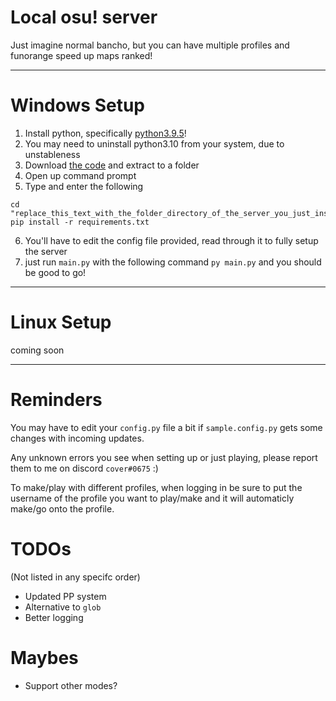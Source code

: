 # Local osu! server

Just imagine normal bancho, but you can have multiple profiles and funorange speed up maps ranked!

---
# Windows Setup
1. Install python, specifically [python3.9.5](https://www.python.org/downloads/release/python-395/)!
2. You may need to uninstall python3.10 from your system, due to unstableness
3. Download [the code](https://github.com/coverosu/local-osu-server/archive/refs/heads/main.zip) and extract to a folder
4. Open up command prompt
5. Type and enter the following
```
cd "replace_this_text_with_the_folder_directory_of_the_server_you_just_installed"
pip install -r requirements.txt
```
6. You'll have to edit the config file provided, read through it to fully setup the server
7. just run `main.py` with the following command `py main.py` and you should be good to go!
---

# Linux Setup
coming soon

---
# Reminders
You may have to edit your `config.py` file a bit if `sample.config.py` gets some changes with incoming updates. 

Any unknown errors you see when setting up or just playing, please report them to me on discord `cover#0675` :)

To make/play with different profiles, when logging in be sure to put the username of the profile you want to play/make and it will automaticly make/go onto the profile.

# TODOs

(Not listed in any specifc order)

- Updated PP system
- Alternative to `glob`
- Better logging

# Maybes

- Support other modes?